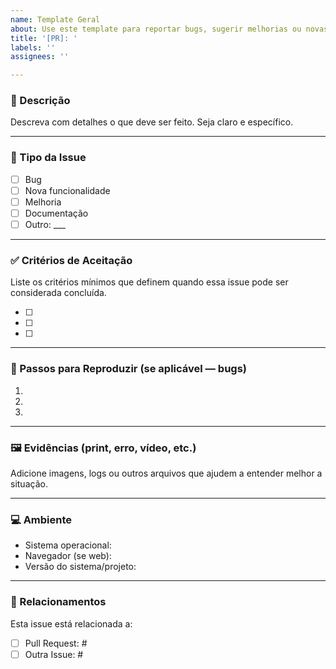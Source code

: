 ```yaml
---
name: Template Geral
about: Use este template para reportar bugs, sugerir melhorias ou novas funcionalidades
title: '[PR]: '
labels: ''
assignees: ''

---
```


### 📝 Descrição  
Descreva com detalhes o que deve ser feito. Seja claro e específico.

---

### 📂 Tipo da Issue  
- [ ] Bug  
- [ ] Nova funcionalidade  
- [ ] Melhoria  
- [ ] Documentação  
- [ ] Outro: ___

---

### ✅ Critérios de Aceitação  
Liste os critérios mínimos que definem quando essa issue pode ser considerada concluída.

- [ ]  
- [ ]  
- [ ]  

---

### 📎 Passos para Reproduzir (se aplicável — bugs)  
1.  
2.  
3.  

---

### 🖼️ Evidências (print, erro, vídeo, etc.)  
Adicione imagens, logs ou outros arquivos que ajudem a entender melhor a situação.

---

### 💻 Ambiente  
- Sistema operacional:  
- Navegador (se web):  
- Versão do sistema/projeto:  

---

### 🔗 Relacionamentos  
Esta issue está relacionada a:  
- [ ] Pull Request: #  
- [ ] Outra Issue: #
